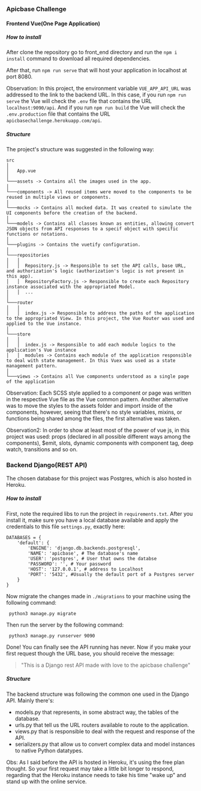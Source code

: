 ### Apicbase Challenge

#### Frontend Vue(One Page Application)

##### How to install
After clone the repository go to front_end directory and run the `npm i install` command to download all required dependencies.

After that, run `npm run serve` that will host your application in localhost at port 8080.

Observation: In this project, the environment variable `VUE_APP_API_URL` was addressed to the link to the backend URL.
In this case, if you run `npm run serve` the Vue will check the `.env` file that contains the URL `localhost:9090/api`.
And if you run `npm run build` the Vue will check the `.env.production` file that contains the URL `apicbasechallenge.herokuapp.com/api`.

##### Structure
The project's structure was suggested in the following way:
```
src
│
│   App.vue
│
└───assets -> Contains all the images used in the app.
│   
└───components -> All reused items were moved to the components to be reused in multiple views or components.
│   
└───mocks -> Contains all mocked data. It was created to simulate the UI components before the creation of the backend.
│   
└───models -> Contains all classes known as entities, allowing convert JSON objects from API responses to a specif object with specific functions or notations. 
│   
└───plugins -> Contains the vuetify configuration.
│   
└───repositories
│   │
│   │  Repository.js -> Responsible to set the API calls, base URL, and authorization's logic (authorization's logic is not present in this app).
│   │  RepositoryFactory.js -> Responsible to create each Repository instance associated with the appropriated Model.
│   │  ...
│   
└───router
│   │
│   │  index.js -> Responsible to address the paths of the application to the appropriated View. In this project, the Vue Router was used and applied to the Vue instance.
│
└───store
│   │
│   │  index.js -> Responsible to add each module logics to the application's Vue instance
│   │  modules -> Contains each module of the application responsible to deal with state management. In this Vuex was used as a state management pattern.
│   
└───views -> Contains all Vue components understood as a single page of the application

```
Observation: Each SCSS style applied to a component or page was written in the respective Vue file as the Vue common pattern. Another alternative was to move the styles to the assets folder and import inside of the components, however, seeing that there's no style variables, mixins, or functions being shared among the files, the first alternative was taken.

Observation2: In order to show at least most of the power of vue js, in this project was used: props (declared in all possible different ways among the components), $emit, slots, dynamic components with component tag, deep watch, transitions and so on.

### Backend Django(REST API)
The chosen database for this project was Postgres, which is also hosted in Heroku. 

##### How to install

First, note the required libs to run the project in `requirements.txt`. After you install it, make sure you have a local database available and apply the credentials to this file `settings.py`, exactly here:

```
DATABASES = {
    'default': {
        'ENGINE': 'django.db.backends.postgresql',
        'NAME': 'apicbase', # The database's name
        'USER': 'postgres', # User that owns the databse
        'PASSWORD': '', # Your password
        'HOST': '127.0.0.1', # address to Localhost
        'PORT': '5432', #Usually the default port of a Postgres server
    }
}
```

Now migrate the changes made in `./migrations` to your machine using the following command:

```
 python3 manage.py migrate  
```

Then run the server by the following command:
```
 python3 manage.py runserver 9090 
```

Done! You can finally see the API running has never. Now if you make your first request though the URL base, you should receive the message:
> "This is a Django rest API made with love to the apicbase challenge"

##### Structure

The backend structure was following the common one used in the Django API. Mainly there's: 
- models.py that represents, in some abstract way, the tables of the database.
- urls.py that tell us the URL routers available to route to the application.
- views.py that is responsible to deal with the request and response of the API.
- serializers.py that allow us to convert complex data and model instances to native Python datatypes.
 
Obs: As I said before the API is hosted in Heroku, it's using the free plan thought. So your first request may take a little bit longer to respond, regarding that the Heroku instance needs to take his time "wake up" and stand up with the online service.
